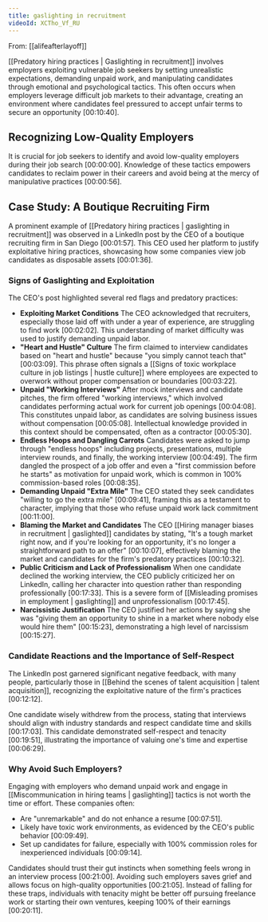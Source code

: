 ```yaml
---
title: gaslighting in recruitment
videoId: XCTho_Vf_RU
---
```


From: [[alifeafterlayoff]] <br/> 

[[Predatory hiring practices | Gaslighting in recruitment]] involves employers exploiting vulnerable job seekers by setting unrealistic expectations, demanding unpaid work, and manipulating candidates through emotional and psychological tactics. This often occurs when employers leverage difficult job markets to their advantage, creating an environment where candidates feel pressured to accept unfair terms to secure an opportunity <a class="yt-timestamp" data-t="00:10:40">[00:10:40]</a>.

## Recognizing Low-Quality Employers
It is crucial for job seekers to identify and avoid low-quality employers during their job search <a class="yt-timestamp" data-t="00:00:00">[00:00:00]</a>. Knowledge of these tactics empowers candidates to reclaim power in their careers and avoid being at the mercy of manipulative practices <a class="yt-timestamp" data-t="00:00:56">[00:00:56]</a>.

## Case Study: A Boutique Recruiting Firm
A prominent example of [[Predatory hiring practices | gaslighting in recruitment]] was observed in a LinkedIn post by the CEO of a boutique recruiting firm in San Diego <a class="yt-timestamp" data-t="00:01:57">[00:01:57]</a>. This CEO used her platform to justify exploitative hiring practices, showcasing how some companies view job candidates as disposable assets <a class="yt-timestamp" data-t="00:01:36">[00:01:36]</a>.

### Signs of Gaslighting and Exploitation
The CEO's post highlighted several red flags and predatory practices:

*   **Exploiting Market Conditions**
    The CEO acknowledged that recruiters, especially those laid off with under a year of experience, are struggling to find work <a class="yt-timestamp" data-t="00:02:02">[00:02:02]</a>. This understanding of market difficulty was used to justify demanding unpaid labor.
*   **"Heart and Hustle" Culture**
    The firm claimed to interview candidates based on "heart and hustle" because "you simply cannot teach that" <a class="yt-timestamp" data-t="00:03:09">[00:03:09]</a>. This phrase often signals a [[Signs of toxic workplace culture in job listings | hustle culture]] where employees are expected to overwork without proper compensation or boundaries <a class="yt-timestamp" data-t="00:03:22">[00:03:22]</a>.
*   **Unpaid "Working Interviews"**
    After mock interviews and candidate pitches, the firm offered "working interviews," which involved candidates performing actual work for current job openings <a class="yt-timestamp" data-t="00:04:08">[00:04:08]</a>. This constitutes unpaid labor, as candidates are solving business issues without compensation <a class="yt-timestamp" data-t="00:05:08">[00:05:08]</a>. Intellectual knowledge provided in this context should be compensated, often as a contractor <a class="yt-timestamp" data-t="00:05:30">[00:05:30]</a>.
*   **Endless Hoops and Dangling Carrots**
    Candidates were asked to jump through "endless hoops" including projects, presentations, multiple interview rounds, and finally, the working interview <a class="yt-timestamp" data-t="00:04:49">[00:04:49]</a>. The firm dangled the prospect of a job offer and even a "first commission before he starts" as motivation for unpaid work, which is common in 100% commission-based roles <a class="yt-timestamp" data-t="00:08:35">[00:08:35]</a>.
*   **Demanding Unpaid "Extra Mile"**
    The CEO stated they seek candidates "willing to go the extra mile" <a class="yt-timestamp" data-t="00:09:41">[00:09:41]</a>, framing this as a testament to character, implying that those who refuse unpaid work lack commitment <a class="yt-timestamp" data-t="00:11:00">[00:11:00]</a>.
*   **Blaming the Market and Candidates**
    The CEO [[Hiring manager biases in recruitment | gaslighted]] candidates by stating, "It's a tough market right now, and if you're looking for an opportunity, it's no longer a straightforward path to an offer" <a class="yt-timestamp" data-t="00:10:07">[00:10:07]</a>, effectively blaming the market and candidates for the firm's predatory practices <a class="yt-timestamp" data-t="00:10:32">[00:10:32]</a>.
*   **Public Criticism and Lack of Professionalism**
    When one candidate declined the working interview, the CEO publicly criticized her on LinkedIn, calling her character into question rather than responding professionally <a class="yt-timestamp" data-t="00:17:33">[00:17:33]</a>. This is a severe form of [[Misleading promises in employment | gaslighting]] and unprofessionalism <a class="yt-timestamp" data-t="00:17:45">[00:17:45]</a>.
*   **Narcissistic Justification**
    The CEO justified her actions by saying she was "giving them an opportunity to shine in a market where nobody else would hire them" <a class="yt-timestamp" data-t="00:15:23">[00:15:23]</a>, demonstrating a high level of narcissism <a class="yt-timestamp" data-t="00:15:27">[00:15:27]</a>.

### Candidate Reactions and the Importance of Self-Respect
The LinkedIn post garnered significant negative feedback, with many people, particularly those in [[Behind the scenes of talent acquisition | talent acquisition]], recognizing the exploitative nature of the firm's practices <a class="yt-timestamp" data-t="00:12:12">[00:12:12]</a>.

One candidate wisely withdrew from the process, stating that interviews should align with industry standards and respect candidate time and skills <a class="yt-timestamp" data-t="00:17:03">[00:17:03]</a>. This candidate demonstrated self-respect and tenacity <a class="yt-timestamp" data-t="00:19:51">[00:19:51]</a>, illustrating the importance of valuing one's time and expertise <a class="yt-timestamp" data-t="00:06:29">[00:06:29]</a>.

### Why Avoid Such Employers?
Engaging with employers who demand unpaid work and engage in [[Miscommunication in hiring teams | gaslighting]] tactics is not worth the time or effort. These companies often:
*   Are "unremarkable" and do not enhance a resume <a class="yt-timestamp" data-t="00:07:51">[00:07:51]</a>.
*   Likely have toxic work environments, as evidenced by the CEO's public behavior <a class="yt-timestamp" data-t="00:09:49">[00:09:49]</a>.
*   Set up candidates for failure, especially with 100% commission roles for inexperienced individuals <a class="yt-timestamp" data-t="00:09:14">[00:09:14]</a>.

Candidates should trust their gut instincts when something feels wrong in an interview process <a class="yt-timestamp" data-t="00:21:00">[00:21:00]</a>. Avoiding such employers saves grief and allows focus on high-quality opportunities <a class="yt-timestamp" data-t="00:21:05">[00:21:05]</a>. Instead of falling for these traps, individuals with tenacity might be better off pursuing freelance work or starting their own ventures, keeping 100% of their earnings <a class="yt-timestamp" data-t="00:20:11">[00:20:11]</a>.